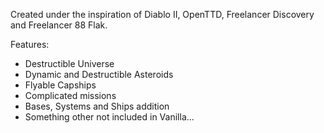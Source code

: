 Сreated under the inspiration of Diablo II, OpenTTD, Freelancer Discovery and Freelancer 88 Flak.

Features:
- Destructible Universe
- Dynamic and Destructible Asteroids
- Flyable Capships
- Сomplicated missions
- Bases, Systems and Ships addition
- Something other not included in Vanilla...

